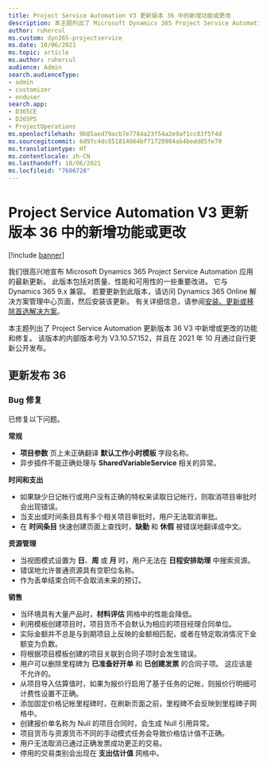 ```yaml
---
title: Project Service Automation V3 更新版本 36 中的新增功能或更改
description: 本主题列出了 Microsoft Dynamics 365 Project Service Automation 更新发行版 36, V3 中的功能和修补程序。
author: ruhercul
ms.custom: dyn365-projectservice
ms.date: 10/06/2021
ms.topic: article
ms.author: ruhercul
audience: Admin
search.audienceType:
- admin
- customizer
- enduser
search.app:
- D365CE
- D365PS
- ProjectOperations
ms.openlocfilehash: 9b85aed79acb7e7784a23f54a2e9af1cc83f5f4d
ms.sourcegitcommit: 6d9fc4dc851814664bf71729904ab4bedd85fe70
ms.translationtype: HT
ms.contentlocale: zh-CN
ms.lasthandoff: 10/06/2021
ms.locfileid: "7606728"
---
```

# <a name="whats-new-or-changed-in-project-service-automation-update-release-36-v3"></a>Project Service Automation V3 更新版本 36 中的新增功能或更改

[!include [banner](../includes/psa-now-project-operations.md)]

我们很高兴地宣布 Microsoft Dynamics 365 Project Service Automation 应用的最新更新。 此版本包括对质量、性能和可用性的一些重要改进。 它与 Dynamics 365 9.x 兼容。 若要更新到此版本，请访问 Dynamics 365 Online 解决方案管理中心页面，然后安装该更新。 有关详细信息，请参阅[安装、更新或移除首选解决方案](/power-platform/admin/install-remove-preferred-solution)。

本主题列出了 Project Service Automation 更新版本 36 V3 中新增或更改的功能和修复。 该版本的内部版本号为 V3.10.57.152，并且在 2021 年 10 月通过自行更新公开发布。

## <a name="update-release-36"></a>更新发布 36

### <a name="bug-fixes"></a>Bug 修复

已修复以下问题。

**常规**
- **项目参数** 页上未正确翻译 **默认工作小时模板** 字段名称。
- 异步插件不能正确处理与 **SharedVariableService** 相关的异常。

**时间和支出**
- 如果缺少日记帐行或用户没有正确的特权来读取日记帐行，则取消项目审批时会出现错误。
- 当支出或时间条目具有多个相关项目审批时，用户无法取消审批。
- 在 **时间条目** 快速创建页面上查找时，**缺勤** 和 **休假** 被错误地翻译成中文。

**资源管理**
- 当视图模式设置为 **日**、**周** 或 **月** 时，用户无法在 **日程安排助理** 中搜索资源。
- 错误地允许普通资源具有空职位名称。 
- 作为丢单结束合同不会取消未来的预订。

**销售**
- 当环境具有大量产品时，**材料评估** 网格中的性能会降低。
- 利用模板创建项目时，项目货币不会默认为相应的项目经理合同单位。
- 实际金额并不总是与到期项目上反映的金额相匹配，或者在特定取消情况下金额变为负数。
- 将根据项目模板创建的项目关联到合同子项时会发生错误。
- 用户可以删除里程碑为 **已准备好开单** 和 **已创建发票** 的合同子项。 这应该是不允许的。
- 从项目导入估算值时，如果为报价行启用了基于任务的记帐，则报价行明细可计费性设置不正确。
- 添加固定价格记帐里程碑时，在刷新页面之前，里程碑不会反映到里程碑子网格中。
- 创建报价单名称为 Null 的项目合同时，会生成 Null 引用异常。
- 项目货币与资源货币不同的手动模式任务会导致价格估计值不正确。
- 用户无法取消已通过正确发票成功更正的交易。
- 停用的交易类别会出现在 **支出估计值** 网格中。



